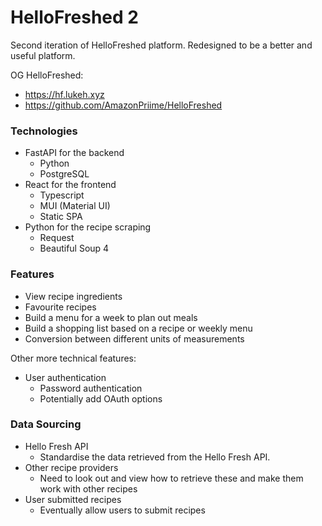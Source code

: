 # HelloFreshed 2

Second iteration of HelloFreshed platform. Redesigned to be a better and useful platform.

OG HelloFreshed:

* https://hf.lukeh.xyz
* https://github.com/AmazonPriime/HelloFreshed

### Technologies

* FastAPI for the backend
  * Python
  * PostgreSQL
* React for the frontend
  * Typescript
  * MUI (Material UI)
  * Static SPA
* Python for the recipe scraping
  * Request
  * Beautiful Soup 4

### Features

* View recipe ingredients
* Favourite recipes
* Build a menu for a week to plan out meals
* Build a shopping list based on a recipe or weekly menu
* Conversion between different units of measurements

Other more technical features:

* User authentication
  * Password authentication
  * Potentially add OAuth options

### Data Sourcing

* Hello Fresh API
  * Standardise the data retrieved from the Hello Fresh API.
* Other recipe providers
  * Need to look out and view how to retrieve these and make them work with other recipes
* User submitted recipes
  * Eventually allow users to submit recipes